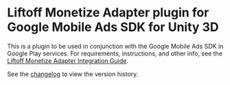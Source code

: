 # Liftoff Monetize Adapter plugin for Google Mobile Ads SDK for Unity 3D

This is a plugin to be used in conjunction with the Google Mobile Ads SDK in
Google Play services. For requirements, instructions, and other info, see the
[Liftoff Monetize Adapter Integration Guide](https://developers.google.com/admob/unity/mediation/liftoff-monetize).

See the [changelog](https://developers.google.com/admob/unity/mediation/liftoff-monetize#liftoff-monetize-unity-mediation-plugin-changelog)
to view the version history.
